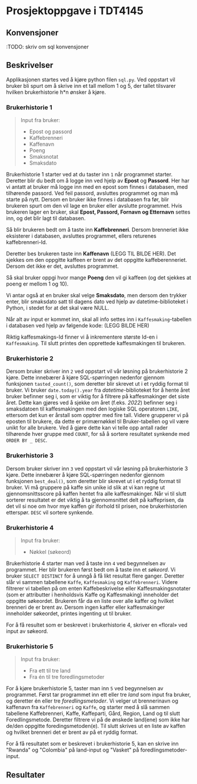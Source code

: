 # Prosjektoppgave i TDT4145


## Konvensjoner

:TODO: skriv om sql konvensjoner 

## Beskrivelser

Applikasjonen startes ved å kjøre python filen `sql.py`. Ved oppstart vil bruker bli spurt om å skrive inn et tall mellom 1 og 5, der tallet tilsvarer hvilken brukerhistorie h*n ønsker å kjøre.

### Brukerhistorie 1
> Input fra bruker:
>   - Epost og passord 	
>   - Kaffebrenneri 	
>   - Kaffenavn 	
>   - Poeng 	
>   - Smaksnotat 	
>   - Smaksdato 

Brukerhistorie 1 starter ved at du taster inn `1` når programmet starter. Deretter blir du bedt om å logge inn ved hjelp av **Epost** og **Passord**.  Her har vi antatt at bruker må logge inn med en epost som finnes i databasen, med tilhørende passord. Ved feil passord, avsluttes programmet og man må starte på nytt. Dersom en bruker ikke finnes i databasen fra før, blir brukeren spurt om den vil lage en bruker eller avslutte programmet. Hvis brukeren lager en bruker, skal **Epost, Passord, Fornavn og Etternavn** settes inn, og det blir lagt til databasen. 

Så blir brukeren bedt om å taste inn **Kaffebrenneri**. Dersom brenneriet ikke eksisterer i databasen, avsluttes programmet, ellers returenes kaffebrenneri-Id.  

Deretter bes brukeren taste inn **Kaffenavn** (LEGG TIL BILDE HER). Det sjekkes om den oppgitte kaffeen er brent av det oppgitte kaffeberenneriet. Dersom det ikke er det, avsluttes programmet. 

Så skal bruker oppgi hvor mange **Poeng** den vil gi kaffeen (og det sjekkes at poeng er mellom 1 og 10). 

Vi antar også at en bruker skal velge **Smaksdato**, men dersom den trykker enter, blir smaksdato satt til dagens dato ved hjelp av datetime-biblioteket i Python, i stedet for at det skal være NULL. 

Når alt av input er kommet inn, skal all info settes inn i `Kaffesmaking`-tabellen i databasen ved hjelp av følgende kode: (LEGG BILDE HER) 

Riktig kaffesmakings-Id finner vi å inkrementere største Id-en i  `Kaffesmaking`. Til slutt printes den opprettede kaffesmakingen til brukeren. 


### Brukerhistorie 2

Dersom bruker skriver inn `2` ved oppstart vil vår løsning på brukerhistorie 2 kjøre. Dette innebærer å kjøre SQL-spørringen nedenfor gjennom funksjonen `tasted_count()`, som deretter blir skrevet ut i et ryddig format til bruker. Vi bruker `date.today().year` fra _datetime_-biblioteket for å hente året bruker befinner seg i, som er viktig for å filtrere på kaffesmakinger det siste året. Dette kan gjøres ved å sjekke om året (f.eks. _2022_) befinner seg i smaksdatoen til kaffesmakingen med den logiske SQL operatoren `LIKE`, ettersom det kun er årstall som opptrer med fire tall. Videre grupperer vi på eposten til brukere, da dette er primærnøkkel til Bruker-tabellen og vil være unikt for alle brukere. Ved å gjøre dette kan vi telle opp antall rader tilhørende hver gruppe med `COUNT`, for så å sortere resultatet synkende med `ORDER BY _ DESC`.

### Brukerhistorie 3

Dersom bruker skriver inn `3` ved oppstart vil vår løsning på brukerhistorie 3 kjøre. Dette innebærer å kjøre SQL-spørringen nedenfor gjennom funksjonen `best_deal()`, som deretter blir skrevet ut i et ryddig format til bruker. Vi må gruppere på kaffe sin unike id slik at vi kan regne ut gjennomsnittsscore på kaffen hentet fra alle kaffesmakinger. Når vi til slutt sorterer resultatet er det viktig å ta gjennomsnittet delt på kaffeprisen, da det vil si noe om hvor mye kaffen gir iforhold til prisen, noe brukerhistorien etterspør. `DESC` vil sortere synkende.  

### Brukerhistorie 4
> Input fra bruker:
> - Nøkkel (søkeord)

Brukerhistorie 4 starter man ved å taste inn `4` ved begynnelsen av programmet. Her blir brukeren først bedt om å taste inn et _søkeord_. Vi bruker `SELECT DISTINCT` for å unngå å få likt resultat flere ganger. Deretter slår vi sammen tabellene `Kaffe`, `Kaffesmaking` og `Kaffebrenneri`. Videre filtrerer vi tabellen på om enten Kaffebeskrivelse eller Kaffesmakingsnotater (som er attributter i henholdsvis Kaffe og Kaffesmaking) inneholder det oppgitte søkeordet. Brukeren får da en liste over alle kaffer og hvilket brenneri de er brent av. Dersom ingen kaffer eller kaffesmakinger inneholder søkeordet, printes ingenting ut til bruker.

For å få resultet som er beskrevet i brukerhistorie 4, skriver en «floral» ved input av søkeord. 

### Brukerhistorie 5
> Input fra bruker: 
> - Fra ett til tre land
> - Fra én til tre foredlingsmetoder

For å kjøre brukerhistorie 5, taster man inn `5` ved begynnelsen av programmet. Først tar programmet inn ett eller tre _land_ som input fra bruker, og deretter én eller tre _foredlingsmetoder_. Vi velger ut brennerinavn og kaffenavn fra `Kaffebrenneri` og `Kaffe`, og starter med å slå sammen tabellene Kaffebrenneri, Kaffe, Kaffeparti, Gård, Region, Land og til slutt Foredlingsmetode. Deretter filtrere vi på de ønskede land(ene) som ikke har de/den oppgitte foredingsmetoden(e). Til slutt skrives ut en liste av kaffen og hvilket brenneri det er brent av på et ryddig format. 

For å få resultatet som er beskrevet i brukerhistorie 5, kan en skrive inn "Rwanda" og "Colombia" på land-input og "Vasket" på foredlingsmetoder-input. 

## Resultater